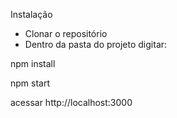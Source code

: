 Instalação

- Clonar o repositório
- Dentro da pasta do projeto digitar: 

npm install

npm start

acessar http://localhost:3000